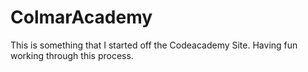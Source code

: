 # ColmarAcademy
This is something that I started off the Codeacademy Site.
Having fun working through this process.